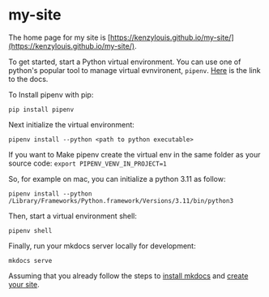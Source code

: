 # my-site

The home page for my site is [https://kenzylouis.github.io/my-site/](https://kenzylouis.github.io/my-site/).

To get started, start a Python virtual environment. You can use one of python's popular tool to manage virtual evnvironent, `pipenv`. <a href="https://pipenv-es.readthedocs.io/es/stable/" target="_blank">Here</a> is the link to the docs.

To Install pipenv with pip:
```shell
pip install pipenv
```

Next initialize the virtual environment:
```shell
pipenv install --python <path to python executable>
```


If you want to Make pipenv create the virtual env in the same folder as your source code:
`export PIPENV_VENV_IN_PROJECT=1`


So, for example on mac, you can initialize a python 3.11 as follow:

```shell
pipenv install --python /Library/Frameworks/Python.framework/Versions/3.11/bin/python3
```

Then, start a virtual environment shell:
```shell
pipenv shell
```

Finally, run your mkdocs server locally for development:
```shell
mkdocs serve
```

Assuming that you already follow the steps to <a href="https://squidfunk.github.io/mkdocs-material/getting-started/" target="_blank">install mkdocs</a> and <a href="https://squidfunk.github.io/mkdocs-material/creating-your-site/" target="_blank">create your site</a>.